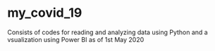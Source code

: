 # my_covid_19
Consists of codes for reading and analyzing data using Python and a vsualization using Power BI as of 1st May 2020
